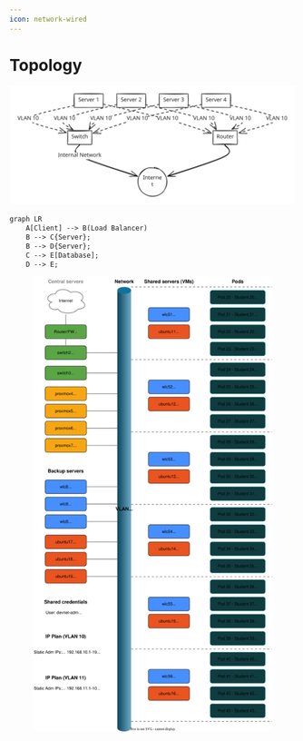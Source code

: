 ```yaml
---
icon: network-wired
---
```


# Topology

<img src=".gitbook/assets/file.excalidraw (1).svg" alt="Placeholder topology map" class="gitbook-drawing">

```mermaid
graph LR
    A[Client] --> B(Load Balancer)
    B --> C{Server};
    B --> D{Server};
    C --> E[Database];
    D --> E;
```







<div data-full-width="true"><figure><img src=".gitbook/assets/topology.drawio.svg" alt=""><figcaption></figcaption></figure></div>
